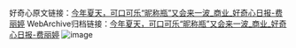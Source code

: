 好奇心原文链接：[今年夏天，可口可乐“昵称瓶”又会来一波_商业_好奇心日报-费丽婷](https://www.qdaily.com/articles/8422.html)
WebArchive归档链接：[今年夏天，可口可乐“昵称瓶”又会来一波_商业_好奇心日报-费丽婷](http://web.archive.org/web/20190623152821/https://www.qdaily.com/articles/8422.html)
![image](http://ww3.sinaimg.cn/large/007d5XDpgy1g3vd373eehj30u02j37wh)